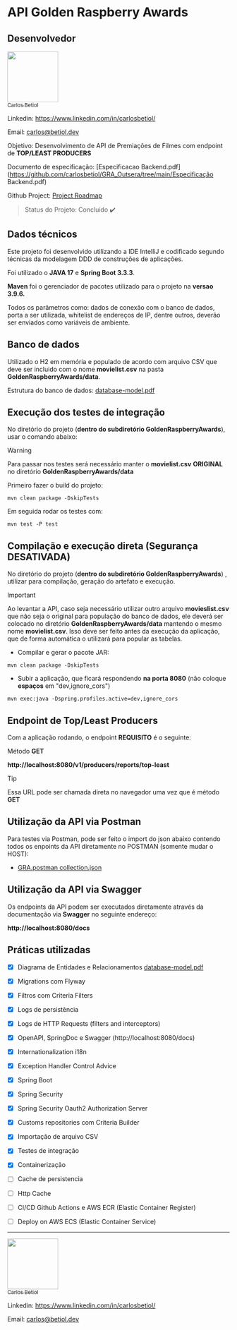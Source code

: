 # API Golden Raspberry Awards






## Desenvolvedor

[<img src="https://avatars.githubusercontent.com/carlosbetiol" width=115><br><sub>Carlos Betiol</sub>](https://github.com/carlosbetiol)

Linkedin: https://www.linkedin.com/in/carlosbetiol/

Email: carlos@betiol.dev



Objetivo: Desenvolvimento de API de Premiações de Filmes com endpoint de **TOP/LEAST PRODUCERS**

Documento de especificação: [Especificacao Backend.pdf](https://github.com/carlosbetiol/GRA_Outsera/tree/main/Especificação Backend.pdf)

Github Project: [Project Roadmap](https://github.com/users/carlosbetiol/projects/1)




> Status do Projeto: Concluido :heavy_check_mark:



## Dados técnicos

Este projeto foi desenvolvido utilizando a IDE IntelliJ e codificado segundo técnicas da modelagem DDD de construções de aplicações.

Foi utilizado o **JAVA 17** e **Spring Boot 3.3.3**.

**Maven** foi o gerenciador de pacotes utilizado para o projeto na **versao 3.9.6.**

Todos os parâmetros como: dados de conexão com o banco de dados, porta a ser utilizada, whitelist de endereços de IP, dentre outros, deverão ser enviados como variáveis de ambiente.



## Banco de dados

Utilizado o H2 em memória e populado de acordo com arquivo CSV que deve ser incluido com o nome **movielist.csv** na pasta **GoldenRaspberryAwards/data**.

Estrutura do banco de dados: [database-model.pdf](https://github.com/carlosbetiol/GRA_Outsera/tree/main/database-model.pdf)



## Execução dos testes de integração

No diretório do projeto (**dentro do subdiretório GoldenRaspberryAwards**), usar o comando abaixo:

> [!WARNING]
>
> Para passar nos testes será necessário manter o **movielist.csv** **ORIGINAL** no diretório **GoldenRaspberryAwards/data**



Primeiro fazer o build do projeto:

```
mvn clean package -DskipTests
```

Em seguida rodar os testes com:

```
mvn test -P test
```



## Compilação e execução direta (Segurança DESATIVADA)

No diretório do projeto (**dentro do subdiretório GoldenRaspberryAwards**) , utilizar para compilação, geração do artefato e execução.



> [!IMPORTANT]
>
> Ao levantar a API, caso seja necessário utilizar outro arquivo **movieslist.csv** que não seja o original para população do banco de dados, ele deverá ser colocado no diretório **GoldenRaspberryAwards/data** mantendo o mesmo nome **movielist.csv**. Isso deve ser feito antes da execução da aplicação, que de forma automática o utilizará para popular as tabelas.



- Compilar e gerar o pacote JAR:

```
mvn clean package -DskipTests
```



- Subir a aplicação, que ficará respondendo **na porta 8080** (não coloque **espaços** em "dev,ignore_cors")

```
mvn exec:java -Dspring.profiles.active=dev,ignore_cors
```



## Endpoint de Top/Least Producers

Com a aplicação rodando, o endpoint **REQUISITO** é o seguinte:

Método **GET**

**http://localhost:8080/v1/producers/reports/top-least**

> [!TIP]
>
> Essa URL pode ser chamada direta no navegador uma vez que é método **GET**



## Utilização da API via Postman

Para testes via Postman, pode ser feito o import do json abaixo contendo todos os enpoints da API diretamente no POSTMAN (somente mudar o HOST):

- [GRA.postman collection.json](https://github.com/carlosbetiol/GRA_Outsera/tree/main/GRA.postman_collection.json)



## Utilização da API via Swagger

Os endpoints da API podem ser executados diretamente através da documentação via **Swagger** no seguinte endereço:

**http://localhost:8080/docs**



## Práticas utilizadas

- [x] Diagrama de Entidades e Relacionamentos [database-model.pdf](https://github.com/carlosbetiol/GRA_Outsera/tree/main/database-model.pdf)
- [x] Migrations com Flyway
- [x] Filtros com Criteria Filters
- [x] Logs de persistência
- [x] Logs de HTTP Requests (filters and interceptors)
- [x] OpenAPI, SpringDoc e Swagger (http://localhost:8080/docs)
- [x] Internationalization i18n
- [x] Exception Handler Control Advice
- [x] Spring Boot
- [x] Spring Security
- [x] Spring Security Oauth2 Authorization Server
- [x] Customs repositories com Criteria Builder
- [x] Importação de arquivo CSV
- [x] Testes de integração
- [x] Containerização
- [ ] Cache de persistencia
- [ ] Http Cache
- [ ] CI/CD Github Actions e AWS ECR (Elastic Container Register)
- [ ] Deploy on AWS ECS (Elastic Container Service)




------

[<img src="https://avatars.githubusercontent.com/carlosbetiol" width=115><br><sub>Carlos Betiol</sub>](https://github.com/carlosbetiol)

Linkedin: https://www.linkedin.com/in/carlosbetiol/

Email: carlos@betiol.dev
